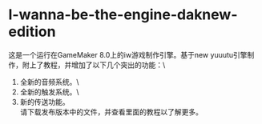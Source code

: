 # I-wanna-be-the-engine-daknew-edition
这是一个运行在GameMaker 8.0上的iw游戏制作引擎。基于new yuuutu引擎制作，附上了教程，并增加了以下几个突出的功能：\
1.	全新的音频系统。\
2.	全新的触发系统。\
3.	新的传送功能。\
请下载发布版本中的文件，并查看里面的教程以了解更多。
